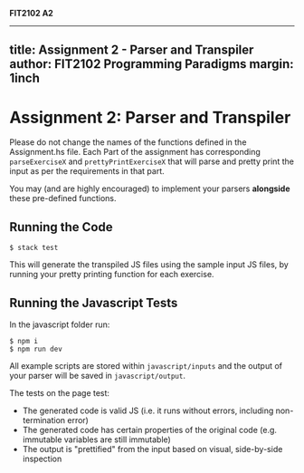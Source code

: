 **FIT2102 A2**

---
title: Assignment 2 - Parser and Transpiler
author: FIT2102 Programming Paradigms
margin: 1inch
---

# Assignment 2: Parser and Transpiler

Please do not change the names of the functions defined in the Assignment.hs file. Each Part of the assignment has corresponding `parseExerciseX` and `prettyPrintExerciseX` that will parse and pretty print the input as per the requirements in that part.

You may (and are highly encouraged) to implement your parsers **alongside** these pre-defined functions.

## Running the Code

```
$ stack test
```

This will generate the transpiled JS files using the sample input JS files, by running your pretty printing function for each exercise.

## Running the Javascript Tests

In the javascript folder run:

```
$ npm i
$ npm run dev
```

All example scripts are stored within `javascript/inputs` and the output of your parser will be saved in `javascript/output`.

The tests on the page test:

- The generated code is valid JS (i.e. it runs without errors, including non-termination error)
- The generated code has certain properties of the original code (e.g. immutable variables are still immutable)
- The output is "prettified" from the input based on visual, side-by-side inspection

